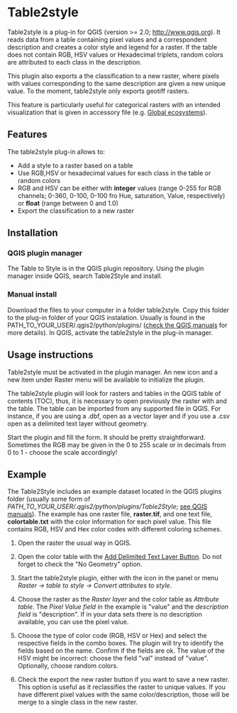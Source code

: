 # Table2style

Table2style is a plug-in for QGIS (version >= 2.0; http://www.qgis.org). It reads
data from a table containing pixel values and a correspondent description and
creates a color style and legend for a raster. If the table does not contain RGB,
HSV values or Hexadecimal triplets, random colors are attributed to each class in 
the description. 

This plugin also exports a the classification to a new raster, where pixels with
values corresponding to the same description are given a new unique value. To the
moment, table2style only exports geotiff rasters. 

This feature is particularly useful for categorical rasters with an intended 
visualization that is given in accessory file (e.g. [Global ecosystems](http://rmgsc.cr.usgs.gov/ecosystems/)).

## Features

The table2style plug-in allows to:
 
* Add a style to a raster based on a table
* Use RGB,HSV or hexadecimal values for each class in the table or random colors
* RGB and HSV can be either with **integer** values (range 0-255 for RGB channels; 0-360, 
0-100, 0-100 fro Hue, saturation, Value, respectively) or **float** (range between 0 and 1.0)
* Export the classification to a new raster

## Installation

### QGIS plugin manager

The Table to Style is in the QGIS plugin repository. Using the plugin manager inside QGIS, search Table2Style and install.

### Manual install

Download the files to your computer in a folder table2style. Copy this folder to
the plug-in folder of your QGIS instalation. Usually is found in the 
PATH_TO_YOUR_USER/.qgis2/python/plugins/ ([check the QGIS manuals](http://docs.qgis.org/testing/en/docs/pyqgis_developer_cookbook/plugins.html) for more details). 
In QGIS, activate the table2style in the plug-in manager.

## Usage instructions

Table2style must be activated in the plugin manager. An new icon and a new item 
under Raster menu will be available to initialize the plugin. 

The table2style plugin will look for rasters and tables in the QGIS table of 
contents (TOC), thus, it is necessary to open previously the raster with and the
table. The table can be imported from any supported file in QGIS. For instance, 
if you are using a .dbf, open as a vector layer and if you use a .csv open as a 
delimited text layer without geometry.

Start the plugin and fill the form. It should be pretty straightforward. Sometimes
the RGB may be given in the 0 to 255 scale or in decimals from 0 to 1 - choose the
scale accordingly! 


## Example
The Table2Style includes an example dataset located in the QGIS plugins folder (usually some form of *PATH_TO_YOUR_USER/.qgis2/python/plugins/Table2Style*; [see QGIS manuals](http://docs.qgis.org/testing/en/docs/pyqgis_developer_cookbook/plugins.html)). The example has one raster file, **raster.tif**, and one text file, **colortable.txt** with the color information for each pixel value. This file contains RGB, HSV and Hex color codes with different coloring schemes.

1. Open the raster the usual way in QGIS.

2. Open the color table with the [Add Delimited Text Layer Button](http://docs.qgis.org/2.14/en/docs/user_manual/working_with_vector/supported_data.html?highlight=delimited%20text#delimited-text-files). Do not forget to check the "No Geometry" option.

3. Start the table2style plugin, either with the icon in the panel or menu *Raster -> table to style -> Convert attributes to style*. 

4. Choose the raster as the *Raster layer* and the color table as *Attribute table*. The *Pixel Value field* in the example is "value" and the *description field* is "description". If in your data sets there is no description available, you can use the pixel value. 

5. Choose the type of color code (RGB, HSV or Hex) and select the respective fields in the combo boxes. The plugin will try to identify the fields based on the name. Confirm if the fields are ok. The value of the HSV might be incorrect: choose the field "val" instead of "value". Optionally, choose random colors.

6. Check the export the new raster button if you want to save a new raster. This option is useful as it reclassifies the raster to unique values. If you have different pixel values with the same color/description, those will be merge to a single class in the new raster.
